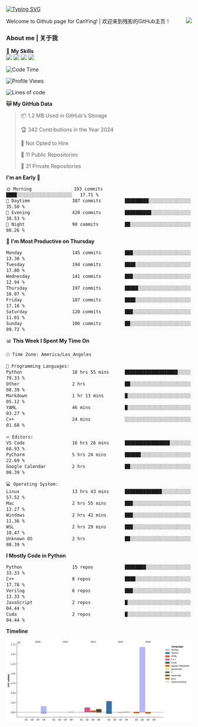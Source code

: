 [![Typing SVG](https://readme-typing-svg.herokuapp.com?size=25&duration=3500&color=00FFFF&vCenter=true&width=250&height=40&lines=Hi+Welcome+%F0%9F%91%8B%F0%9F%8F%BB;I'm+CanYing|残影)](https://git.io/typing-svg)

<a href="#">
  <img align="right" src="https://github-readme-stats.vercel.app/api?username=CanYing0913&count_private=true&rank_icon=github&show_icons=true&bg_color=15,f2f7fd,E0EAFC&" />
</a>

Welcome to Github page for CanYing! | 欢迎来到残影的GitHub主页！

### About me | 关于我

🌟 **My Skills**  
![](https://img.shields.io/badge/-C-A8B9CC?style=flat-square&logo=C&logoColor=fff)
![](https://img.shields.io/badge/-C++-00599C?style=flat-square&logo=Cpp&logoColor=fff)
![](https://img.shields.io/badge/-Python-3776AB?style=flat-square&logo=Python&logoColor=fff)
![](https://img.shields.io/badge/-Linux-000000?style=flat-square&logo=Linux&logoColor=fff)

<!--START_SECTION:waka-->
![Code Time](http://img.shields.io/badge/Code%20Time-445%20hrs%2014%20mins-blue)

![Profile Views](http://img.shields.io/badge/Profile%20Views-0-blue)

![Lines of code](https://img.shields.io/badge/From%20Hello%20World%20I%27ve%20Written-24.0%20million%20lines%20of%20code-blue)

**🐱 My GitHub Data** 

> 📦 1.2 MB Used in GitHub's Storage 
 > 
> 🏆 342 Contributions in the Year 2024
 > 
> 🚫 Not Opted to Hire
 > 
> 📜 11 Public Repositories 
 > 
> 🔑 31 Private Repositories 
 > 
**I'm an Early 🐤** 

```text
🌞 Morning                193 commits         ████░░░░░░░░░░░░░░░░░░░░░   17.71 % 
🌆 Daytime                387 commits         █████████░░░░░░░░░░░░░░░░   35.50 % 
🌃 Evening                420 commits         ██████████░░░░░░░░░░░░░░░   38.53 % 
🌙 Night                  90 commits          ██░░░░░░░░░░░░░░░░░░░░░░░   08.26 % 
```
📅 **I'm Most Productive on Thursday** 

```text
Monday                   145 commits         ███░░░░░░░░░░░░░░░░░░░░░░   13.30 % 
Tuesday                  194 commits         ████░░░░░░░░░░░░░░░░░░░░░   17.80 % 
Wednesday                141 commits         ███░░░░░░░░░░░░░░░░░░░░░░   12.94 % 
Thursday                 197 commits         █████░░░░░░░░░░░░░░░░░░░░   18.07 % 
Friday                   187 commits         ████░░░░░░░░░░░░░░░░░░░░░   17.16 % 
Saturday                 120 commits         ███░░░░░░░░░░░░░░░░░░░░░░   11.01 % 
Sunday                   106 commits         ██░░░░░░░░░░░░░░░░░░░░░░░   09.72 % 
```


📊 **This Week I Spent My Time On** 

```text
🕑︎ Time Zone: America/Los_Angeles

💬 Programming Languages: 
Python                   18 hrs 55 mins      ████████████████████░░░░░   79.33 % 
Other                    2 hrs               ██░░░░░░░░░░░░░░░░░░░░░░░   08.39 % 
Markdown                 1 hr 13 mins        █░░░░░░░░░░░░░░░░░░░░░░░░   05.12 % 
YAML                     46 mins             █░░░░░░░░░░░░░░░░░░░░░░░░   03.27 % 
C++                      24 mins             ░░░░░░░░░░░░░░░░░░░░░░░░░   01.68 % 

🔥 Editors: 
VS Code                  16 hrs 26 mins      █████████████████░░░░░░░░   68.93 % 
PyCharm                  5 hrs 24 mins       ██████░░░░░░░░░░░░░░░░░░░   22.69 % 
Google Calendar          2 hrs               ██░░░░░░░░░░░░░░░░░░░░░░░   08.39 % 

💻 Operating System: 
Linux                    13 hrs 43 mins      ██████████████░░░░░░░░░░░   57.52 % 
Mac                      2 hrs 55 mins       ███░░░░░░░░░░░░░░░░░░░░░░   12.27 % 
Windows                  2 hrs 42 mins       ███░░░░░░░░░░░░░░░░░░░░░░   11.36 % 
WSL                      2 hrs 29 mins       ███░░░░░░░░░░░░░░░░░░░░░░   10.47 % 
Unknown OS               2 hrs               ██░░░░░░░░░░░░░░░░░░░░░░░   08.39 % 
```

**I Mostly Code in Python** 

```text
Python                   15 repos            ████████░░░░░░░░░░░░░░░░░   33.33 % 
C++                      8 repos             ████░░░░░░░░░░░░░░░░░░░░░   17.78 % 
Verilog                  6 repos             ███░░░░░░░░░░░░░░░░░░░░░░   13.33 % 
JavaScript               2 repos             █░░░░░░░░░░░░░░░░░░░░░░░░   04.44 % 
Cuda                     2 repos             █░░░░░░░░░░░░░░░░░░░░░░░░   04.44 % 
```



**Timeline**

![Lines of Code chart](https://raw.githubusercontent.com/CanYing0913/CanYing0913/master/assets/bar_graph.png)


<!--END_SECTION:waka-->
